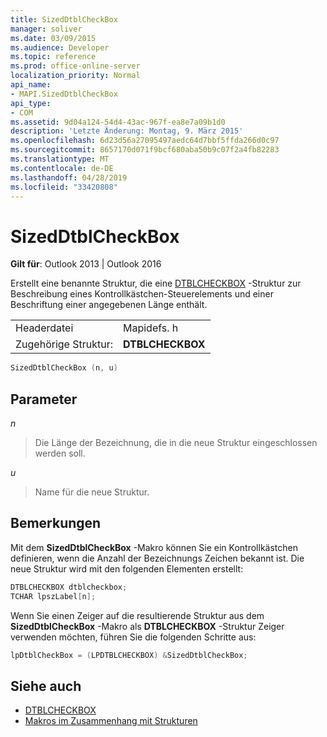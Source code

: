 ```yaml
---
title: SizedDtblCheckBox
manager: soliver
ms.date: 03/09/2015
ms.audience: Developer
ms.topic: reference
ms.prod: office-online-server
localization_priority: Normal
api_name:
- MAPI.SizedDtblCheckBox
api_type:
- COM
ms.assetid: 9d04a124-54d4-43ac-967f-ea8e7a09b1d0
description: 'Letzte Änderung: Montag, 9. März 2015'
ms.openlocfilehash: 6d23d56a27095497aedc64d7bbf5ffda266d0c97
ms.sourcegitcommit: 8657170d071f9bcf680aba50b9c07f2a4fb82283
ms.translationtype: MT
ms.contentlocale: de-DE
ms.lasthandoff: 04/28/2019
ms.locfileid: "33420808"
---
```

# <a name="sizeddtblcheckbox"></a>SizedDtblCheckBox
 
**Gilt für**: Outlook 2013 | Outlook 2016 
  
Erstellt eine benannte Struktur, die eine [DTBLCHECKBOX](dtblcheckbox.md) -Struktur zur Beschreibung eines Kontrollkästchen-Steuerelements und einer Beschriftung einer angegebenen Länge enthält. 
  
|||
|:-----|:-----|
|Headerdatei  <br/> |Mapidefs. h  <br/> |
|Zugehörige Struktur:  <br/> |**DTBLCHECKBOX** <br/> |
   
```cpp
SizedDtblCheckBox (n, u)
```

## <a name="parameters"></a>Parameter

_n_
  
> Die Länge der Bezeichnung, die in die neue Struktur eingeschlossen werden soll.
    
_u_
  
> Name für die neue Struktur.
    
## <a name="remarks"></a>Bemerkungen

Mit dem **SizedDtblCheckBox** -Makro können Sie ein Kontrollkästchen definieren, wenn die Anzahl der Bezeichnungs Zeichen bekannt ist. Die neue Struktur wird mit den folgenden Elementen erstellt: 
  
```cpp
DTBLCHECKBOX dtblcheckbox;
TCHAR lpszLabel[n];
```

Wenn Sie einen Zeiger auf die resultierende Struktur aus dem **SizedDtblCheckBox** -Makro als **DTBLCHECKBOX** -Struktur Zeiger verwenden möchten, führen Sie die folgenden Schritte aus: 
  
```cpp
lpDtblCheckBox = (LPDTBLCHECKBOX) &SizedDtblCheckBox;
```

## <a name="see-also"></a>Siehe auch

- [DTBLCHECKBOX](dtblcheckbox.md)
- [Makros im Zusammenhang mit Strukturen](macros-related-to-structures.md)

